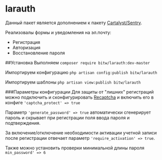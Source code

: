 larauth
=======

Данный пакет является дополнением к пакету [Cartalyst/Sentry](https://cartalyst.com/manual/sentry).

Реализовалы формы и уведомления на эл.почту:
- Регистрация
- Авторизация
- Восстановление пароля

##Установка
Выполняем `composer require bitw/larauth:dev-master`

Импортируем конфигурацию `php artisan config:publish bitw/larauth`

Импортируем шаблоны `php artisan view:publish bitw/larauth`


###Параметры конфигурации
Для защиты от "лишних" регистраций можно подключить и сконфигурировать [Recaptcha](http://www.google.com/recaptcha/intro/index.html) и включить его в конфиге `'captcha_protect' => true`

Параметр `'generate_password' => true` автоматически сгенерирует пароль и скрывает при регистрации поля ввода пароля и подтверждения.

За включение/отключение необходимости активации учетной записи после регистрации отвечает параметр `'require_activation' => true`.

Также можно установить проверки минимальной длины пароля `min_password' => 6`
